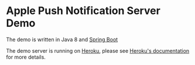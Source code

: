 # Apple Push Notification Server Demo

The demo is written in Java 8 and [Spring Boot](https://projects.spring.io/spring-boot/)

The demo server is running on [Heroku](https://www.heroku.com), please see [Heroku's documentation](https://devcenter.heroku.com/categories/java) for more details.

